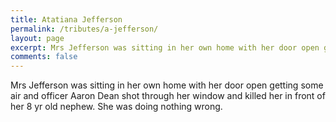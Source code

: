 ```yaml
---
title: Atatiana Jefferson
permalink: /tributes/a-jefferson/
layout: page
excerpt: Mrs Jefferson was sitting in her own home with her door open getting some air and officer Aaron Dean shot through her window and killed her in front of her 8 yr old nephew....
comments: false
---
```


Mrs Jefferson was sitting in her own home with her door open getting some air and officer Aaron Dean shot through her window and killed her in front of her 8 yr old nephew. She was doing nothing wrong. 